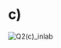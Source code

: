 # c)
![Q2(c)_inlab](https://github.com/user-attachments/assets/8bc06191-c020-426b-ba7e-f97fc907a0d3)
